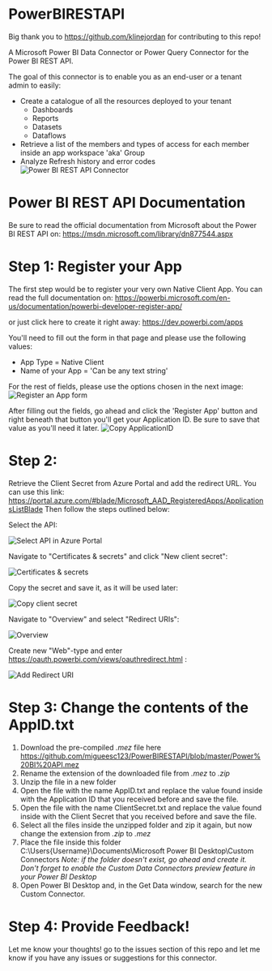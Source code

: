 # PowerBIRESTAPI
Big thank you to https://github.com/klinejordan for contributing to this repo! 

A Microsoft Power BI Data Connector or Power Query Connector for the Power BI REST API.

The goal of this connector is to enable you as an end-user or a tenant admin to easily:
- Create a catalogue of all the resources deployed to your tenant
    - Dashboards
    - Reports
    - Datasets
    - Dataflows
- Retrieve a list of the members and types of access for each member inside an app workspace 'aka' Group
- Analyze Refresh history and error codes
![Power BI REST API Connector](https://image.ibb.co/jOcHyQ/image.png)

# Power BI REST API Documentation
Be sure to read the official documentation from Microsoft about the Power BI REST API on:
https://msdn.microsoft.com/library/dn877544.aspx

# Step 1: Register your App
The first step would be to register your very own Native Client App. You can read the full documentation on:
https://powerbi.microsoft.com/en-us/documentation/powerbi-developer-register-app/

or just click here to create it right away:
https://dev.powerbi.com/apps

You'll need to fill out the form in that page and please use the following values:
- App Type = Native Client
- Name of your App = 'Can be any text string'

For the rest of fields, please use the options chosen in the next image: 
![Register an App form](https://i.ibb.co/Trn7XTz/1-Register.png)

After filling out the fields, go ahead and click the 'Register App' button and right beneath that button you'll get your Application ID. Be sure to save that value as you'll need it later.
![Copy ApplicationID](https://i.ibb.co/jGnkq8G/2-Copy-App-Id.png)

# Step 2:
Retrieve the Client Secret from Azure Portal and add the redirect URL. 
You can use this link: https://portal.azure.com/#blade/Microsoft_AAD_RegisteredApps/ApplicationsListBlade 
Then follow the steps outlined below:

Select the API:

![Select API in Azure Portal]( https://i.ibb.co/VDj9Fs1/3-Adjust-In-Azure-Portal.png)

Navigate to "Certificates & secrets" and click "New client secret":

![Certificates & secrets]( https://i.ibb.co/CMss69q/4-Create-New-Clien-Secret.png)

Copy the secret and save it, as it will be used later:

![Copy client secret]( https://i.ibb.co/94N9YCx/5-Copy-Client-Secret.png)

Navigate to "Overview" and select "Redirect URIs":

![Overview]( https://i.ibb.co/bgjLXFn/6-Add-Redirect-URL.png)

Create new "Web"-type and enter https://oauth.powerbi.com/views/oauthredirect.html  :

![Add Redirect URI]( https://i.ibb.co/NT31Cb7/7-Redirect-URL2.png)

# Step 3: Change the contents of the AppID.txt
1. Download the pre-compiled *.mez* file here https://github.com/migueesc123/PowerBIRESTAPI/blob/master/Power%20BI%20API.mez
2. Rename the extension of the downloaded file from *.mez* to *.zip*
3. Unzip the file in a new folder
4. Open the file with the name AppID.txt and replace the value found inside with the Application ID that you received before and save the file.
5. Open the file with the name ClientSecret.txt and replace the value found inside with the Client Secret that you received before and save the file.
5. Select all the files inside the unzipped folder and zip it again, but now change the extension from *.zip* to *.mez*
6. Place the file inside this folder C:\Users\{Username}\Documents\Microsoft Power BI Desktop\Custom Connectors
    *Note: if the folder doesn't exist, go ahead and create it. Don't forget to enable the Custom Data Connectors preview feature in your Power BI Desktop*
7. Open Power BI Desktop and, in the Get Data window, search for the new Custom Connector.

# Step 4: Provide Feedback!
Let me know your thoughts! go to the issues section of this repo and let me know if you have any issues or suggestions for this connector.
